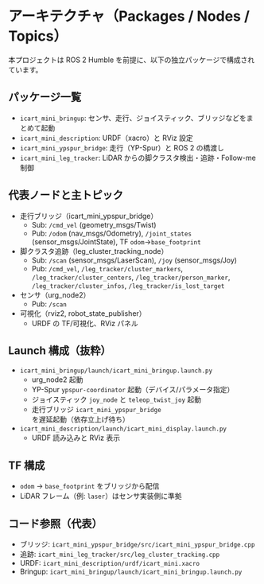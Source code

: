 # アーキテクチャ（Packages / Nodes / Topics）

本プロジェクトは ROS 2 Humble を前提に、以下の独立パッケージで構成されています。

## パッケージ一覧
- `icart_mini_bringup`: センサ、走行、ジョイスティック、ブリッジなどをまとめて起動
- `icart_mini_description`: URDF（xacro）と RViz 設定
- `icart_mini_ypspur_bridge`: 走行（YP-Spur）と ROS 2 の橋渡し
- `icart_mini_leg_tracker`: LiDAR からの脚クラスタ検出・追跡・Follow-me 制御

## 代表ノードと主トピック
- 走行ブリッジ（icart_mini_ypspur_bridge）
  - Sub: `/cmd_vel` (geometry_msgs/Twist)
  - Pub: `/odom` (nav_msgs/Odometry), `/joint_states` (sensor_msgs/JointState), TF `odom`→`base_footprint`
- 脚クラスタ追跡（leg_cluster_tracking_node）
  - Sub: `/scan` (sensor_msgs/LaserScan), `/joy` (sensor_msgs/Joy)
  - Pub: `/cmd_vel`, `/leg_tracker/cluster_markers`, `/leg_tracker/cluster_centers`, `/leg_tracker/person_marker`, `/leg_tracker/cluster_infos`, `/leg_tracker/is_lost_target`
- センサ（urg_node2）
  - Pub: `/scan`
- 可視化（rviz2, robot_state_publisher）
  - URDF の TF/可視化、RViz パネル

## Launch 構成（抜粋）
- `icart_mini_bringup/launch/icart_mini_bringup.launch.py`
  - urg_node2 起動
  - YP-Spur `ypspur-coordinator` 起動（デバイス/パラメータ指定）
  - ジョイスティック `joy_node` と `teleop_twist_joy` 起動
  - 走行ブリッジ `icart_mini_ypspur_bridge` を遅延起動（依存立上げ待ち）
- `icart_mini_description/launch/icart_mini_display.launch.py`
  - URDF 読み込みと RViz 表示

## TF 構成
- `odom` → `base_footprint` をブリッジから配信
- LiDAR フレーム（例: `laser`）はセンサ実装側に準拠

## コード参照（代表）
- ブリッジ: `icart_mini_ypspur_bridge/src/icart_mini_ypspur_bridge.cpp`
- 追跡: `icart_mini_leg_tracker/src/leg_cluster_tracking.cpp`
- URDF: `icart_mini_description/urdf/icart_mini.xacro`
- Bringup: `icart_mini_bringup/launch/icart_mini_bringup.launch.py`
